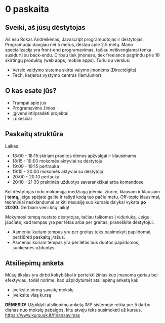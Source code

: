 # 0 paskaita

## Sveiki, aš jūsų dėstytojas
Aš esu Rokas Andreikėnas, Javascript programuotojas ir dėstytojas. Programuoju daugiau nei 5 metus, dėstau apie 2.5 metų. Mano specializacija yra front-end programavimas, tačiau neišvengiamai tenka susidurti su back-endu. Dirbau tiek įmonėse, tiek freelance pagrindu prie 10 skirtingų produktų (web apps, mobile apps). Turiu du verslus:
- Verslo valdymo sistema skirta valymo įmonėms (Directdigits)
- Tech. karjeros vystymo centras (IamJunior)

## O kas esate jūs?
-   Trumpai apie jus
-   Programavimo žinios
-   Įgivendinti/pradėti projektai
-   Lūkesčiai

## Paskaitų struktūra
Laikas
- 18:00 - 18:15 skiriam praeitos dienos apžvalgai ir klausimams
- 18:15 - 19:00 mokomės aktyviai su dėstytoju
- 19:00 - 19:15 pertrauka
- 19:15 - 20:00 mokomės aktyviai su dėstytoju
- 20:00 - 20:10 pertauka
- 20:10 - 21:30 praktinės užduotys savarankiškai arba komandose

Kol dėstytojas rodo mokomąją medžiagą įdėmiai žiūrim, klausom ir klausiam į **temą**, jeigu spėjate galite ir rašyti kodą tuo pačiu metu. Off-topic klausimai, techniniai nesklandumai ar kiti nesusiję suo kursais dalykai vyksta **po 20:00**. Gerbiam vieni kitų laiką!

Mokymosi tempą nustato dėstytojas, tačiau taikomes į viduriuką. Jeigu jaučiate, kad tempas yra per lėtas arba per greitas, praneškite dėstytojui.
- Asmeniui kuriam tempas yra per greitas teks pasimokyti papildomai, peržiūrėti paskaitų įrašus.
- Asmeniui kuriam tempas yra per lėtas bus duotos papildomos, sunkesnės užduotys.

## Atsiliepimų anketa

Mūsų tikslas yra dirbti kokybiškai ir perteikti žinias kuo įmanoma geriau bei efektyviau, todėl norime, kad užpildytumėt atsiliepimų anketą kai:
- Įveiksite pirmą savaitę mokslų
- Įveiksite visą kursą 

**DĖMESIO!** Užpildyti atsiliepimų anketą IMP sistemoje reikia per 5 darbo dienas nuo mokslų pabaigos, kitu atveju teks susimokėti už kursus. https://www.kursuok.lt/finansavimas
